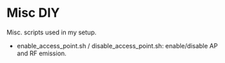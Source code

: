 # Misc DIY

Misc. scripts used in my setup.

  * enable_access_point.sh / disable_access_point.sh: enable/disable AP and RF emission.

  